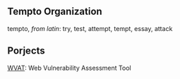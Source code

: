 ## Tempto Organization

tempto, *from latin*: try, test, attempt, tempt, essay, attack

## Porjects

[WVAT](https://github.com/tempto/wvat): Web Vulnerability Assessment Tool 
